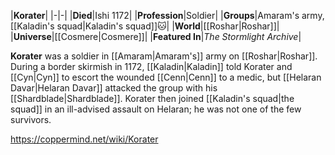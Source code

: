 |**Korater**|
|-|-|
|**Died**|Ishi 1172|
|**Profession**|Soldier|
|**Groups**|Amaram's army, [[Kaladin's squad\|Kaladin's squad]]🐱︎|
|**World**|[[Roshar\|Roshar]]|
|**Universe**|[[Cosmere\|Cosmere]]|
|**Featured In**|*The Stormlight Archive*|

**Korater** was a soldier in [[Amaram\|Amaram's]] army on [[Roshar\|Roshar]].
During a border skirmish in 1172, [[Kaladin\|Kaladin]] told Korater and [[Cyn\|Cyn]] to escort the wounded [[Cenn\|Cenn]] to a medic, but [[Helaran Davar\|Helaran Davar]] attacked the group with his [[Shardblade\|Shardblade]]. Korater then joined [[Kaladin's squad\|the squad]] in an ill-advised assault on Helaran; he was not one of the few survivors.



https://coppermind.net/wiki/Korater